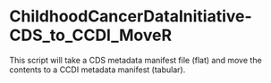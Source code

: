 # ChildhoodCancerDataInitiative-CDS_to_CCDI_MoveR
This script will take a CDS metadata manifest file (flat) and move the contents to a CCDI metadata manifest (tabular).
